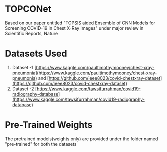 # TOPCONet
Based on our paper entitled "TOPSIS aided Ensemble of CNN Models for Screening COVID-19 in Chest X-Ray Images" under major review in Scientific Reports, Nature
# Datasets Used
1. Dataset -1 [https://www.kaggle.com/paultimothymooney/chest-xray-pneumonia](https://www.kaggle.com/paultimothymooney/chest-xray-pneumonia) and [https://github.com/ieee8023/covid-chestxray-dataset](https://github.com/ieee8023/covid-chestxray-dataset)
2. Dataset -2 [https://www.kaggle.com/tawsifurrahman/covid19-radiography-database](https://www.kaggle.com/tawsifurrahman/covid19-radiography-database)
# Pre-Trained Weights
The pretrained models(weights only) are provided under the folder named "pre-trained" for both the datasets
